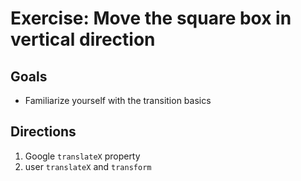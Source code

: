 # Exercise: Move the square box in vertical direction

## Goals

- Familiarize yourself with the transition basics

## Directions

1. Google `translateX` property
2. user `translateX` and `transform`
